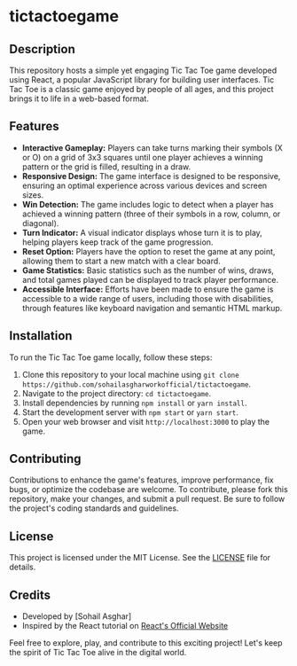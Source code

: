# tictactoegame

## Description
This repository hosts a simple yet engaging Tic Tac Toe game developed using React, a popular JavaScript library for building user interfaces. Tic Tac Toe is a classic game enjoyed by people of all ages, and this project brings it to life in a web-based format.

## Features
- **Interactive Gameplay:** Players can take turns marking their symbols (X or O) on a grid of 3x3 squares until one player achieves a winning pattern or the grid is filled, resulting in a draw.
- **Responsive Design:** The game interface is designed to be responsive, ensuring an optimal experience across various devices and screen sizes.
- **Win Detection:** The game includes logic to detect when a player has achieved a winning pattern (three of their symbols in a row, column, or diagonal).
- **Turn Indicator:** A visual indicator displays whose turn it is to play, helping players keep track of the game progression.
- **Reset Option:** Players have the option to reset the game at any point, allowing them to start a new match with a clear board.
- **Game Statistics:** Basic statistics such as the number of wins, draws, and total games played can be displayed to track player performance.
- **Accessible Interface:** Efforts have been made to ensure the game is accessible to a wide range of users, including those with disabilities, through features like keyboard navigation and semantic HTML markup.

## Installation
To run the Tic Tac Toe game locally, follow these steps:
1. Clone this repository to your local machine using `git clone https://github.com/sohailasgharworkofficial/tictactoegame`.
2. Navigate to the project directory: `cd tictactoegame`.
3. Install dependencies by running `npm install` or `yarn install`.
4. Start the development server with `npm start` or `yarn start`.
5. Open your web browser and visit `http://localhost:3000` to play the game.

## Contributing
Contributions to enhance the game's features, improve performance, fix bugs, or optimize the codebase are welcome. To contribute, please fork this repository, make your changes, and submit a pull request. Be sure to follow the project's coding standards and guidelines.

## License
This project is licensed under the MIT License. See the [LICENSE](LICENSE) file for details.

## Credits
- Developed by [Sohail Asghar]
- Inspired by the React tutorial on [React's Official Website](https://reactjs.org/tutorial/tutorial.html)

Feel free to explore, play, and contribute to this exciting project! Let's keep the spirit of Tic Tac Toe alive in the digital world.
